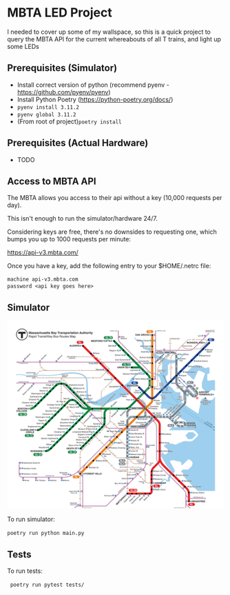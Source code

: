 # MBTA LED Project

I needed to cover up some of my wallspace, so this is a quick project to query the MBTA API for the current whereabouts
of all T trains, and light up some LEDs

## Prerequisites (Simulator)
- Install correct version of python (recommend pyenv - https://github.com/pyenv/pyenv)
- Install Python Poetry (https://python-poetry.org/docs/)
- ```pyenv install 3.11.2```
- ```pyenv global 3.11.2```
- (From root of project)```poetry install```

## Prerequisites (Actual Hardware)
- TODO

## Access to MBTA API

The MBTA allows you access to their api without a key (10,000 requests per day).

This isn't enough to run the simulator/hardware 24/7.

Considering keys are free, there's no downsides to requesting one, which bumps you up to 1000 requests
per minute:

https://api-v3.mbta.com/

Once you have a key, add the following entry to your
$HOME/.netrc file:

```
machine api-v3.mbta.com
password <api key goes here>
```

## Simulator

![Image of simulator](data/images/simulator.png)

To run simulator:

```poetry run python main.py```

## Tests

To run tests:

``` poetry run pytest tests/```

